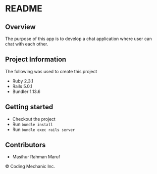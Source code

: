 # README

## Overview

The purpose of this app is to develop a chat application where user can chat with each other.

## Project Information

The following was used to create this project

* Ruby 2.3.1
* Rails 5.0.1
* Bundler 1.13.6

## Getting started

* Checkout the project
* Run `bundle install`
* Run `bundle exec rails server`

## Contributors

* Masihur Rahman Maruf

&copy; Coding Mechanic Inc.
